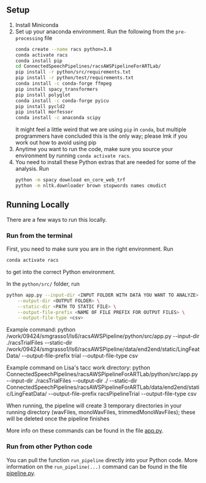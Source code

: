 ## Setup
1. Install Miniconda 
2. Set up your anaconda environment. Run the following from the `pre-processing` file
   ```sh
   conda create --name racs python=3.8
   conda activate racs
   conda install pip
   cd ConnectedSpeechPipelines/racsAWSPipelineForARTLab/
   pip install -r python/src/requirements.txt
   pip install -r python/test/requirements.txt
   conda install -c conda-forge ffmpeg
   pip install spacy_transformers
   pip install polyglot
   conda install -c conda-forge pyicu
   pip install pycld2
   pip install morfessor
   conda install -c anaconda scipy
   ```
   It might feel a little weird that we are using `pip` in `conda`, but multiple programmers have concluded this is the only way; please lmk if you work out how to avoid using pip 
5. Anytime you want to run the code, make sure you source your environment by running `conda activate racs`.
6. You need to install these Python extras that are needed for some of the analysis. Run
    ```sh
    python -m spacy download en_core_web_trf
    python -m nltk.downloader brown stopwords names cmudict
    ```

## Running Locally
There are a few ways to run this locally.

### Run from the terminal
First, you need to make sure you are in the right environment. Run
```sh
conda activate racs
```
to get into the correct Python environment.

In the `python/src/` folder, run 
```sh
python app.py --input-dir <INPUT FOLDER WITH DATA YOU WANT TO ANALYZE> \
    --output-dir <OUTPUT FOLDER> \
    --static-dir <PATH TO STATIC FILE> \
    --output-file-prefix <NAME OF FILE PREFIX FOR OUTPUT FILES> \
    --output-file-type <csv>
```
Example command: python /work/09424/smgrasso1/ls6/racsAWSPipeline/python/src/app.py --input-dir ./racsTrialFiles --static-dir /work/09424/smgrasso1/ls6/racsAWSPipeline/data/end2end/static/LingFeatData/ --output-file-prefix trial --output-file-type csv

Example command on Lisa's tacc work directory: python ConnectedSpeechPipelines/racsAWSPipelineForARTLab/python/src/app.py --input-dir ./racsTrialFiles  --output-dir ./ --static-dir ConnectedSpeechPipelines/racsAWSPipelineForARTLab/data/end2end/static/LingFeatData/ --output-file-prefix racsPipelineTrial --output-file-type csv 


When running, the pipeline will create 3 temporary directories in your running directory (wavFiles, monoWavFiles, trimmedMonoWavFiles); these will be deleted once the pipeline finishes

More info on these commands can be found in the file [app.py](python/src/app.py).

### Run from other Python code
You can pull the function `run_pipeline` directly into your Python code. More information on the `run_pipeline(...)` command can be found in the file [pipeline.py](python/src/extract/pipeline.py).

